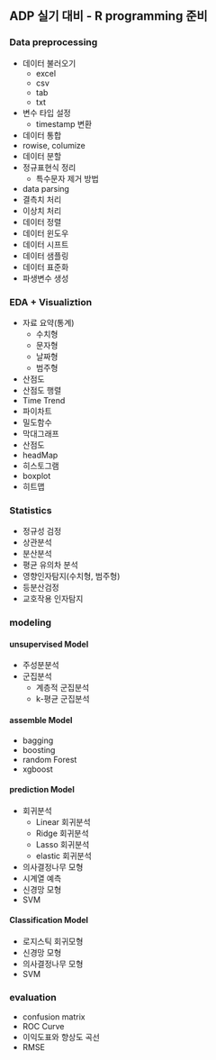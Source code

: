 ## ADP 실기 대비 - R programming 준비

### Data preprocessing
- 데이터 불러오기
  - excel
  - csv
  - tab
  - txt
- 변수 타입 설정
  - timestamp 변환
- 데이터 통합
- rowise, columize 
- 데이터 분할
- 정규표현식 정리
  - 특수문자 제거 방법
- data parsing
- 결측치 처리
- 이상치 처리
- 데이터 정렬
- 데이터 윈도우
- 데이터 시프트
- 데이터 샘플링
- 데이터 표준화
- 파생변수 생성

### EDA + Visualiztion
- 자료 요약(통계)
  - 수치형
  - 문자형
  - 날짜형
  - 범주형
- 산점도
- 산점도 행렬
- Time Trend
- 파이차트
- 밀도함수
- 막대그래프
- 산점도
- headMap
- 히스토그램
- boxplot
- 히트맵

### Statistics 
- 정규성 검정
- 상관분석
- 분산분석
- 평균 유의차 분석
- 영향인자탐지(수치형, 범주형)
- 등분산검정
- 교호작용 인자탐지

### modeling

#### unsupervised Model
- 주성분분석
- 군집분석
  - 계층적 군집분석
  - k-평균 군집분석


#### assemble Model
- bagging
- boosting
- random Forest
- xgboost


#### prediction Model
- 회귀분석
  - Linear 회귀분석
  - Ridge 회귀분석
  - Lasso 회귀분석
  - elastic 회귀분석
- 의사결정나무 모형
- 시계열 예측
- 신경망 모형
- SVM

#### Classification Model
- 로지스틱 회귀모형
- 신경망 모형
- 의사결정나무 모형
- SVM

### evaluation
- confusion matrix
- ROC Curve
- 이익도표와 향상도 곡선
- RMSE